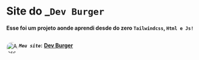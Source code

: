 # Site do _`Dev Burger`
**Esse foi um projeto aonde aprendi desde do zero `Tailwindcss`, `Html e Js!`**
##
**_`Meu site`_:**</div>
<a href="https://dev-burger-delta.vercel.app/" target="_blank"><img align="left" alt="Ansel-pic" height="30" style="border-radius:30px;" src="https://user-images.githubusercontent.com/66381597/167222900-88b7923c-a06d-46d4-bd88-8ed2cb883f7d.png" target="_blank">  **Dev Burger** </a>
